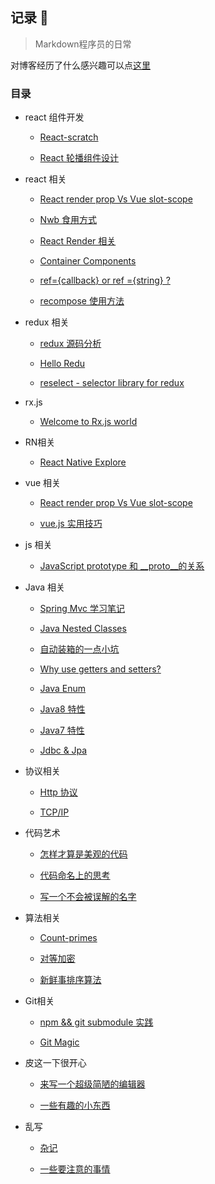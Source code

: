 ## 记录 📝

> Markdown程序员的日常

对博客经历了什么感兴趣可以点[这里](https://github.com/Nbsaw/notes/blob/master/CHANGELOG.md)

### 目录

- react 组件开发

  - [React-scratch](https://github.com/Nbsaw/notes/issues/51)

  - [React 轮播组件设计](https://github.com/Nbsaw/notes/issues/48)

- react 相关

  - [React render prop Vs Vue slot-scope](https://github.com/Nbsaw/notes/issues/53)
  
  - [Nwb 食用方式](https://github.com/Nbsaw/notes/issues/52)

  - [React Render 相关](https://github.com/Nbsaw/notes/issues/45)

  - [Container Components](https://github.com/Nbsaw/notes/issues/44)

  - [ref={callback} or ref ={string} ? ](https://github.com/Nbsaw/notes/issues/43)

  - [recompose 使用方法](https://github.com/Nbsaw/notes/issues/41)

- redux 相关

  - [redux 源码分析](https://github.com/Nbsaw/notes/issues/55)

  - [Hello Redu](https://github.com/Nbsaw/notes/issues/46)

  - [reselect - selector library for redux](https://github.com/Nbsaw/notes/issues/42)

- rx.js

  - [Welcome to Rx.js world](https://github.com/Nbsaw/notes/issues/49)

- RN相关

  - [React Native Explore](https://github.com/Nbsaw/notes/issues/36)

- vue 相关

  - [React render prop Vs Vue slot-scope](https://github.com/Nbsaw/notes/issues/53)

  - [vue.js 实用技巧](https://github.com/Nbsaw/notes/issues/37)

- js 相关

  - [JavaScript prototype 和 __proto__的关系](https://github.com/Nbsaw/notes/issues/24)

- Java 相关

  - [Spring Mvc 学习笔记 ](https://github.com/Nbsaw/notes/issues/15)

  - [Java Nested Classes](https://github.com/Nbsaw/notes/issues/27)

  - [自动装箱的一点小坑 ](https://github.com/Nbsaw/notes/issues/26)

  - [Why use getters and setters?](https://github.com/Nbsaw/notes/issues/25)

  - [Java Enum](https://github.com/Nbsaw/notes/issues/21)

  - [Java8 特性](https://github.com/Nbsaw/notes/issues/20)

  - [Java7 特性](https://github.com/Nbsaw/notes/issues/19)

  - [Jdbc & Jpa](https://github.com/Nbsaw/notes/issues/31)

- 协议相关

  - [Http 协议](https://github.com/Nbsaw/notes/issues/17)

  - [TCP/IP](https://github.com/Nbsaw/notes/issues/18)
  
- 代码艺术

  - [怎样才算是美观的代码](https://github.com/Nbsaw/notes/issues/58)
  
  - [代码命名上的思考](https://github.com/Nbsaw/notes/issues/57)
  
  - [写一个不会被误解的名字](https://github.com/Nbsaw/notes/issues/56)

- 算法相关
  
  - [Count-primes](https://github.com/Nbsaw/notes/issues/59)
  
  - [对等加密](https://github.com/Nbsaw/notes/issues/60)
  
  - [新鲜事排序算法](https://github.com/Nbsaw/notes/issues/14)
  
- Git相关
  
  - [npm && git submodule 实践](https://github.com/Nbsaw/notes/issues/54)
  
  - [Git Magic](https://github.com/Nbsaw/notes/issues/47)

- 皮这一下很开心

  - [来写一个超级简陋的编辑器](https://github.com/Nbsaw/notes/issues/40)

  - [一些有趣的小东西](https://github.com/Nbsaw/notes/issues/4)

- 乱写

  - [杂记](https://github.com/Nbsaw/notes/issues/39)
  
  - [一些要注意的事情](https://github.com/Nbsaw/notes/issues/11)

